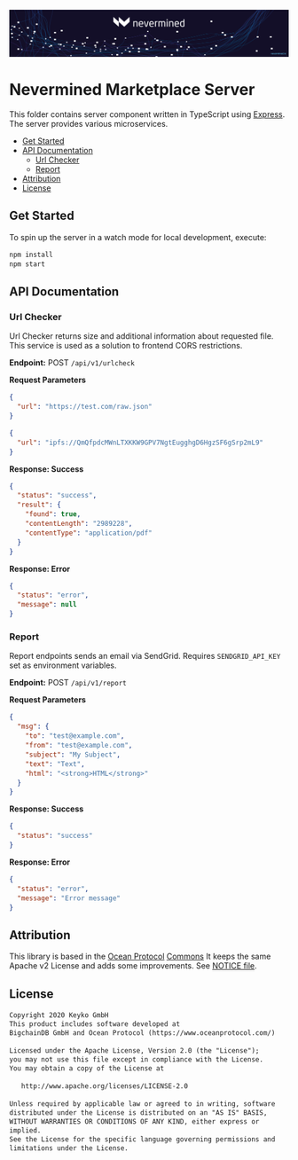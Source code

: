 [![banner](https://raw.githubusercontent.com/nevermined-io/assets/main/images/logo/banner_logo.png)](https://nevermined.io)

# Nevermined Marketplace Server

This folder contains server component written in TypeScript using [Express](https://expressjs.com). The server provides various microservices.

- [Get Started](#get-started)
- [API Documentation](#-api-documentation)
  - [Url Checker](#url-checker)
  - [Report](#report)
- [Attribution](#-attribution)
- [License](#-license)

## Get Started

To spin up the server in a watch mode for local development, execute:

```bash
npm install
npm start
```

## API Documentation

### Url Checker

Url Checker returns size and additional information about requested file. This service is used as a solution to frontend CORS restrictions.

**Endpoint:** POST `/api/v1/urlcheck`

**Request Parameters**

```json
{
  "url": "https://test.com/raw.json"
}
```

```json
{
  "url": "ipfs://QmQfpdcMWnLTXKKW9GPV7NgtEugghgD6HgzSF6gSrp2mL9"
}
```

**Response: Success**

```json
{
  "status": "success",
  "result": {
    "found": true,
    "contentLength": "2989228",
    "contentType": "application/pdf"
  }
}
```

**Response: Error**

```json
{
  "status": "error",
  "message": null
}
```

### Report

Report endpoints sends an email via SendGrid. Requires `SENDGRID_API_KEY` set as environment variables.

**Endpoint:** POST `/api/v1/report`

**Request Parameters**

```json
{
  "msg": {
    "to": "test@example.com",
    "from": "test@example.com",
    "subject": "My Subject",
    "text": "Text",
    "html": "<strong>HTML</strong>"
  }
}
```

**Response: Success**

```json
{
  "status": "success"
}
```

**Response: Error**

```json
{
  "status": "error",
  "message": "Error message"
}
```

## Attribution

This library is based in the [Ocean Protocol](https://oceanprotocol.com) [Commons](https://github.com/oceanprotocol/commons)
It keeps the same Apache v2 License and adds some improvements. See [NOTICE file](NOTICE).

## License

```
Copyright 2020 Keyko GmbH
This product includes software developed at
BigchainDB GmbH and Ocean Protocol (https://www.oceanprotocol.com/)

Licensed under the Apache License, Version 2.0 (the "License");
you may not use this file except in compliance with the License.
You may obtain a copy of the License at

   http://www.apache.org/licenses/LICENSE-2.0

Unless required by applicable law or agreed to in writing, software
distributed under the License is distributed on an "AS IS" BASIS,
WITHOUT WARRANTIES OR CONDITIONS OF ANY KIND, either express or implied.
See the License for the specific language governing permissions and
limitations under the License.
```
